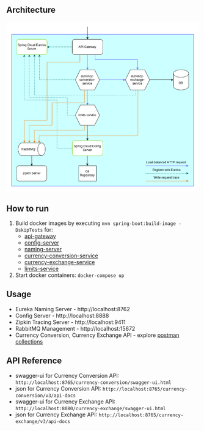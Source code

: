## Architecture
![Currency Operations Microservices architecture](docs/images/architecture-diagram.png)

## How to run
1) Build docker images by executing `mvn spring-boot:build-image -DskipTests` for:
   - [api-gateway](api-gateway/)
   - [config-server](config-server/)
   - [naming-server](naming-server/)
   - [currency-conversion-service](currency-conversion-service/)
   - [currency-exchange-service](currency-exchange-service/)
   - [limits-service](limits-service/)
2) Start docker containers: `docker-compose up`

## Usage
- Eureka Naming Server - http://localhost:8762
- Config Server - http://localhost:8888
- Zipkin Tracing Server - http://localhost:9411
- RabbitMQ Management - http://localhost:15672
- Currency Conversion, Currency Exchange API - explore [postman collections](docs/postman-collections)

## API Reference
- swagger-ui for Currency Conversion API: `http://localhost:8765/currency-conversion/swagger-ui.html`
- json for Currency Conversion API: `http://localhost:8765/currency-conversion/v3/api-docs`
- swagger-ui for Currency Exchange API: `http://localhost:8080/currency-exchange/swagger-ui.html`
- json for Currency Exchange API: `http://localhost:8765/currency-exchange/v3/api-docs`